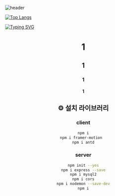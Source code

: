 ![header](https://capsule-render.vercel.app/api?type=Waving&color=gradient&height=200&section=header&text=조선미녀%20&fontSize=90)


[![Top Langs](https://github-readme-stats.vercel.app/api/top-langs/?username=anuraghazra&langs_count=5&layout=compact&theme=highcontrast)](https://github.com/anuraghazra/github-readme-stats)

[![Typing SVG](https://readme-typing-svg.demolab.com/?lines=First+line+of+text;Second+line+of+text)](https://git.io/typing-svg)


<div align=center>
  
# 1
## 1
### 1
#### 1
## ⚙️ 설치 라이브러리  

### client

```bash
npm i
npm i framer-motion  
npm i antd
```

### server

```bash
npm init --yes
npm i express --save
npm i mysql2
npm i cors
npm i nodemon --save-dev
npm i
```
 </div>


